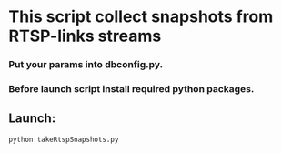# This script collect snapshots from RTSP-links streams
### Put your params into dbconfig.py.
### Before launch script install required python packages.
## Launch:
```
python takeRtspSnapshots.py
```
